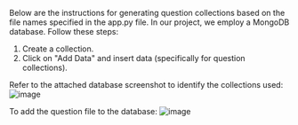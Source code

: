 Below are the instructions for generating question collections based on the file names specified in the app.py file. In our project, we employ a MongoDB database. Follow these steps:

1. Create a collection.
2. Click on "Add Data" and insert data (specifically for question collections).

Refer to the attached database screenshot to identify the collections used:
![image](https://github.com/Nisha-Sagar/MyAptitude/assets/121662936/2b0b629f-1e2b-4dde-9a6f-31b6f481af86)

To add the question file to the database:
![image](https://github.com/Nisha-Sagar/MyAptitude/assets/121662936/4d734554-a36d-4b43-b20a-a12b3bb7f41e)

